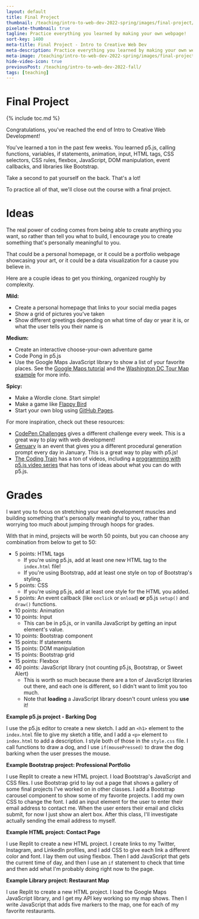 ```yaml
---
layout: default
title: Final Project
thumbnail: /teaching/intro-to-web-dev-2022-spring/images/final-project/final-project.png
pixelate-thumbnail: true
tagline: Practice everything you learned by making your own webpage!
sort-key: 1400
meta-title: Final Project - Intro to Creative Web Dev
meta-description: Practice everything you learned by making your own webpage!
meta-image: /teaching/intro-to-web-dev-2022-spring/images/final-project/final-project.png
hide-video-icon: true
previousPost: /teaching/intro-to-web-dev-2022-fall/
tags: [teaching]
---
```


# Final Project

{% include toc.md %}

Congratulations, you've reached the end of Intro to Creative Web Development!

You've learned a ton in the past few weeks. You learned p5.js, calling functions, variables, if statements, animation, input, HTML tags, CSS selectors, CSS rules, flexbox, JavaScript, DOM manipulation, event callbacks, and libraries like Bootstrap.

Take a second to pat yourself on the back. That's a lot!

To practice all of that, we'll close out the course with a final project.

# Ideas

The real power of coding comes from being able to create anything you want, so rather than tell you what to build, I encourage you to create something that's personally meaningful to you.

That could be a personal homepage, or it could be a portfolio webpage showcasing your art, or it could be a data visualization for a cause you believe in.

Here are a couple ideas to get you thinking, organized roughly by complexity.

**Mild:**

- Create a personal homepage that links to your social media pages
- Show a grid of pictures you've taken
- Show different greetings depending on what time of day or year it is, or what the user tells you their name is

**Medium:**

- Create an interactive choose-your-own adventure game
- Code Pong in p5.js
- Use the Google Maps JavaScript library to show a list of your favorite places. See the [Google Maps tutorial](/tutorials/google-cloud/maps) and the [Washington DC Tour Map example](/examples/javascript/washington-dc-tour) for more info.

**Spicy:**

- Make a Wordle clone. Start simple!
- Make a game like [Flappy Bird](https://en.wikipedia.org/wiki/Flappy_Bird)
- Start your own blog using [GitHub Pages](/tutorials/html/github-pages).

For more inspiration, check out these resources:

- [CodePen Challenges](https://codepen.io/challenges) gives a different challenge every week. This is a great way to play with web development!
- [Genuary](https://genuary.art/prompts) is an event that gives you a different procedural generation prompt every day in January. This is a great way to play with p5.js!
- [The Coding Train](https://thecodingtrain.com/) has a ton of videos, including a [programming with p5.js video series](https://thecodingtrain.com/beginners/p5js/) that has tons of ideas about what you can do with p5.js.

# Grades

I want you to focus on stretching your web development muscles and building something that's personally meaningful to you, rather than worrying too much about jumping through hoops for grades.

With that in mind, projects will be worth 50 points, but you can choose any combination from below to get to 50:

- 5 points: HTML tags
  - If you're using p5.js, add at least one new HTML tag to the `index.html` file!
  - If you're using Bootstrap, add at least one style on top of Bootstrap's styling.
- 5 points: CSS
  - If you're using p5.js, add at least one style for the HTML you added.
- 5 points: An event callback (like `onclick` or `onload`) **or** p5.js `setup()` and `draw()` functions.
- 10 points: Animation
- 10 points: Input
  - This can be in p5.js, or in vanilla JavaScript by getting an input element's value.
- 10 points: Bootstrap component
- 15 points: If statements
- 15 points: DOM manipulation
- 15 points: Bootstrap grid
- 15 points: Flexbox
- 40 points: JavaScript library (not counting p5.js, Bootstrap, or Sweet Alert)
  - This is worth so much because there are a ton of JavaScript libraries out there, and each one is different, so I didn't want to limit you too much.
  - Note that **loading** a JavaScript library doesn't count unless you **use** it!

**Example p5.js project - Barking Dog**

I use the p5.js editor to create a new sketch. I add an `<h1>` element to the `index.html` file to give my sketch a title, and I add a `<p>` element to `index.html` to add a description. I style both of those in the `style.css` file. I call functions to draw a dog, and I use `if(mousePressed)` to draw the dog barking when the user presses the mouse.

**Example Bootstrap project: Professional Portfolio**

I use Replit to create a new HTML project. I load Bootstrap's JavaScript and CSS files. I use Bootstrap grid to lay out a page that shows a gallery of some final projects I've worked on in other classes. I add a Bootstrap carousel component to show some of my favorite projects. I add my own CSS to change the font. I add an input element for the user to enter their email address to contact me. When the user enters their email and clicks submit, for now I just show an alert box. After this class, I'll investigate actually sending the email address to myself.

**Example HTML project: Contact Page**

I use Replit to create a new HTML project. I create links to my Twitter, Instagram, and LinkedIn profiles, and I add CSS to give each link a different color and font. I lay them out using flexbox. Then I add JavaScript that gets the current time of day, and then I use an `if` statement to check that time and then add what I'm probably doing right now to the page.

**Example Library project: Restaurant Map**

I use Replit to create a new HTML project. I load the Google Maps JavaScript library, and I get my API key working so my map shows. Then I write JavaScript that adds five markers to the map, one for each of my favorite restaurants.
